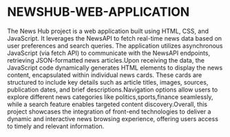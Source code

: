 # NEWSHUB-WEB-APPLICATION
The News Hub project is a web application built using HTML, CSS, and JavaScript. It leverages the NewsAPI to fetch real-time news data based on user preferences and search queries. The application utilizes asynchronous JavaScript (via fetch API) to communicate with the NewsAPI endpoints, retrieving JSON-formatted news articles.Upon receiving the data, the JavaScript code dynamically generates HTML elements to display the news content, encapsulated within individual news cards. These cards are structured to include key details such as article titles, images, sources, publication dates, and brief descriptions.Navigation options allow users to explore different news categories like politics,sports,finance seamlessly, while a search feature enables targeted content discovery.Overall, this project showcases the integration of front-end technologies to deliver a dynamic and interactive news browsing experience, offering users access to timely and relevant information.
